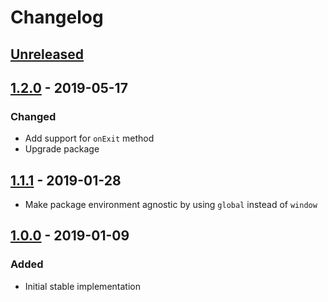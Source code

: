 # Changelog

## [Unreleased][]

## [1.2.0][] - 2019-05-17

### Changed

-   Add support for `onExit` method
-   Upgrade package

## [1.1.1][] - 2019-01-28

-   Make package environment agnostic by using `global` instead of `window`

## [1.0.0][] - 2019-01-09

### Added

-   Initial stable implementation

<!-- prettier-ignore-start -->

[unreleased]: https://github.com/niksy/element-within-viewport/compare/v1.1.1...HEAD
[1.1.1]: https://github.com/niksy/element-within-viewport/compare/v1.0.0...v1.1.1
[1.0.0]: https://github.com/niksy/element-within-viewport/tree/v1.0.0

<!-- prettier-ignore-end -->


[Unreleased]: https://github.com/niksy/element-within-viewport/compare/v1.2.0...HEAD
[1.2.0]: https://github.com/niksy/element-within-viewport/tree/v1.2.0